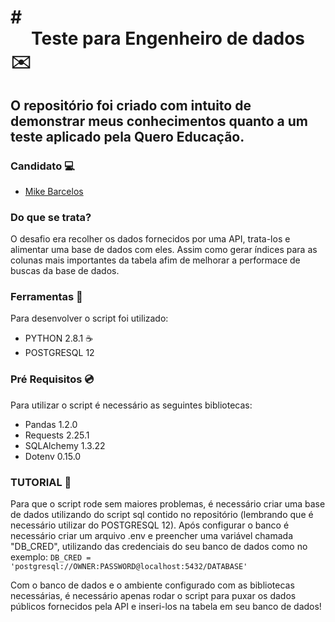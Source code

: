 # # <center> Teste para Engenheiro de dados </center> :envelope:

## O repositório foi criado com intuito de demonstrar meus conhecimentos quanto a um teste aplicado pela Quero Educação.

### Candidato :computer:

* [Mike Barcelos](https://www.linkedin.com/in/mike-barcelos-b4648016a/)

### Do que se trata?

O desafio era recolher os dados fornecidos por uma API, trata-los e alimentar uma base de dados com eles. Assim como gerar índices para as colunas mais importantes da tabela afim de melhorar a performace de buscas da base de dados.

### Ferramentas :wrench:

Para desenvolver o script foi utilizado:

- PYTHON 2.8.1 :coffee:
- POSTGRESQL 12

### Pré Requisitos :cd:

Para utilizar o script é necessário as seguintes bibliotecas:
- Pandas 1.2.0
- Requests 2.25.1
- SQLAlchemy 1.3.22
- Dotenv 0.15.0

### TUTORIAL :rainbow:

Para que o script rode sem maiores problemas, é necessário criar uma base de dados utilizando do script sql contido no repositório (lembrando que é necessário utilizar do POSTGRESQL 12). Após configurar o banco é necessário criar um arquivo .env e preencher uma variável chamada "DB_CRED", utilizando das credenciais do seu banco de dados como no exemplo:
     		```DB_CRED = 'postgresql://OWNER:PASSWORD@localhost:5432/DATABASE' ```
 
 Com o banco de dados e o ambiente configurado com as bibliotecas necessárias, é necessário apenas rodar o script para puxar os dados públicos fornecidos pela API e inseri-los na tabela em seu banco de dados!
